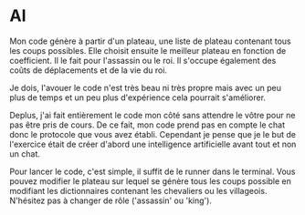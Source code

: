 # AI
Mon code génère à partir d'un plateau, une liste de plateau contenant tous les coups possibles. Elle choisit ensuite le meilleur plateau 
en fonction de coefficient.
Il le fait pour l'assassin ou le roi. Il s'occupe également des coûts de déplacements et de la vie du roi.

Je dois, l'avouer le code n'est très beau ni très propre mais avec un peu plus de temps et un peu plus d'expérience cela pourrait s'améliorer.

Deplus, j'ai fait entièrement le code mon côté sans attendre le vôtre pour ne pas être pris de cours.
De ce fait, mon code prend pas en compte le chat donc le protocole que vous avez établi. Cependant je pense que je le but de l'exercice
était de créer d'abord une intelligence artificielle avant tout et non un chat.

Pour lancer le code, c'est simple, il suffit de le runner dans le terminal. Vous pouvez modifier le plateau sur lequel se génère tous les coups possible en modifiant les dictionnaires contenant les chevaliers ou les villageois. N'hésitez pas à changer de rôle ('assassin' ou 'king').
